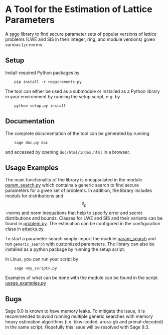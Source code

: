 # A Tool for the Estimation of Lattice Parameters
A [sage](sagemath.org) library to find secure parameter sets of popular versions of lattice problems (LWE and SIS in their integer, ring, and module versions) given various Lp-norms. 


## Setup
Install required Python packages by 

```
    pip install -r requirements.py
```

The tool can either be used as a submodule or installed as a Python library in your environment by running the setup script, e.g. by 

```
    python setup.py install
``` 

## Documentation
The complete documentation of the tool can be generated by running 
```
    sage doc.py doc
``` 
and accessed by opening ```doc/html/index.html``` in a browser.

## Usage Examples

The main functionality of the library is encapsulated in the module [param_search.py](https://github.com/krebsni/a-tool-for-the-estimation-of-lattice-parameters/blob/main/lattice_parameter_estimation/param_search.py) which contains a generic search to find secure parameters for a given set of problems. In addition, the library includes moduls for distributions and $$\ell_p$$-norms and norm inequations that help to specify error and secret distributions and bounds. Classes for LWE and SIS and their variants can be found in [problem.py](https://github.com/krebsni/a-tool-for-the-estimation-of-lattice-parameters/blob/main/lattice_parameter_estimation/problem.py). The estimation can be configured in the configuration class in  [attacks.py](https://github.com/krebsni/a-tool-for-the-estimation-of-lattice-parameters/blob/main/lattice_parameter_estimation/algorithms.py). 

To start a parameter search simply import the module [param_search](https://github.com/krebsni/a-tool-for-the-estimation-of-lattice-parameters/blob/main/lattice_parameter_estimation/param_search.py) and run ```generic_search``` with customized parameters. The library can also be installed as a python package by running the setup script. 

In Linux, you can run your script by

```
    sage <my_script>.py
```

Examples of what can be done with the module can be found in the script [usage_examples.py](https://github.com/krebsni/a-tool-for-the-estimation-of-lattice-parameters/blob/main/usage_examples.py)


Bugs
----
Sage 9.0 is known to have memory leaks. To mitigate the issue, it is recommended to avoid running multiple generic searches with memory heavy estimation algorithms (i.e. bkw-coded, arora-gb and primal-decoded) in the same script. Hopefully this issue will be resolved with Sage 9.3.
